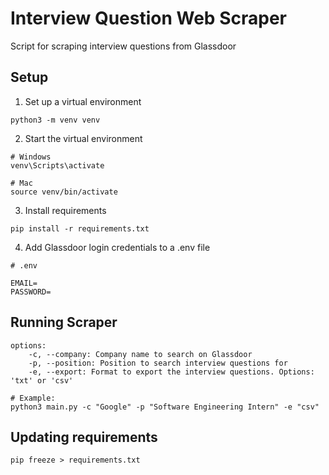 # Interview Question Web Scraper

Script for scraping interview questions from Glassdoor

## Setup

1. Set up a virtual environment

```shell
python3 -m venv venv
```

2. Start the virtual environment

```shell
# Windows
venv\Scripts\activate

# Mac
source venv/bin/activate
```

3. Install requirements

```shell
pip install -r requirements.txt
```

4. Add Glassdoor login credentials to a .env file

```shell
# .env

EMAIL=
PASSWORD=
```

## Running Scraper

```shell
options:
    -c, --company: Company name to search on Glassdoor
    -p, --position: Position to search interview questions for
    -e, --export: Format to export the interview questions. Options: 'txt' or 'csv'

# Example:
python3 main.py -c "Google" -p "Software Engineering Intern" -e "csv"
```

## Updating requirements

```shell
pip freeze > requirements.txt
```
